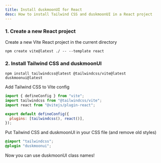 ```yaml
---
title: Install duskmoonUI for React
desc: How to install Tailwind CSS and duskmoonUI in a React project
---
```


<script>
  import Translate from "$components/Translate.svelte"
</script>

### 1. Create a new React project

Create a new Vite React project in the current directory

```sh:Terminal
npm create vite@latest ./ -- --template react
```

### 2. Install Tailwind CSS and duskmoonUI

```sh:Terminal
npm install tailwindcss@latest @tailwindcss/vite@latest duskmoonui@latest
```

Add Tailwind CSS to Vite config

```js:vite.config.js
import { defineConfig } from "vite";
import tailwindcss from "@tailwindcss/vite";
import react from "@vitejs/plugin-react";

export default defineConfig({
  plugins: [tailwindcss(), react()],
});
```

Put Tailwind CSS and duskmoonUI in your CSS file (and remove old styles)
  
```postcss:src/App.css
@import "tailwindcss";
@plugin "duskmoonui";
```

Now you can use duskmoonUI class names!
